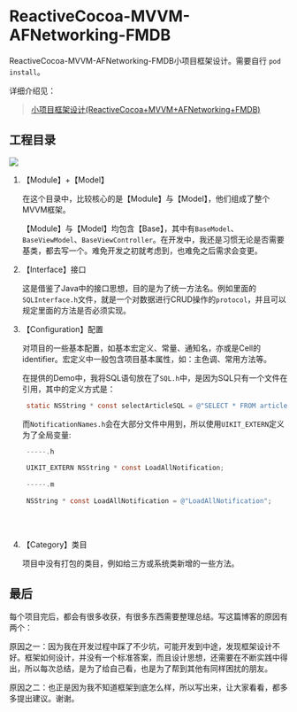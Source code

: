 # ReactiveCocoa-MVVM-AFNetworking-FMDB

ReactiveCocoa-MVVM-AFNetworking-FMDB小项目框架设计。需要自行 `pod install`。

详细介绍见：

>   [小项目框架设计(ReactiveCocoa+MVVM+AFNetworking+FMDB)](http://www.brighttj.com/ios/ios-framework-reactivecocoa-mvvmafnetworking-fmdb.html)

## 工程目录

![](http://www.brighttj.com/wp-content/uploads/2015/10/ios-framework-reactivecocoa-mvvmafnetworking-fmdb-1.png)

1. 【Module】+【Model】

    在这个目录中，比较核心的是【Module】与【Model】，他们组成了整个MVVM框架。

    【Module】与【Model】均包含【Base】，其中有`BaseModel`、`BaseViewModel`、`BaseViewController`。在开发中，我还是习惯无论是否需要基类，都去写一个。难免开发之初就考虑到，也难免之后需求会变更。

2. 【Interface】接口

    这是借鉴了Java中的接口思想，目的是为了统一方法名。例如里面的`SQLInterface.h`文件，就是一个对数据进行CRUD操作的`protocol`，并且可以规定里面的方法是否必须实现。

3. 【Configuration】配置

    对项目的一些基本配置，如基本宏定义、常量、通知名，亦或是Cell的identifier。宏定义中一般包含项目基本属性，如：主色调、常用方法等。

    在提供的Demo中，我将SQL语句放在了`SQL.h`中，是因为SQL只有一个文件在引用，其中的定义方式是：

   ``` objective-c
    static NSString * const selectArticleSQL = @"SELECT * FROM article";
   ```

    而`NotificationNames.h`会在大部分文件中用到，所以使用`UIKIT_EXTERN`定义为了全局变量:

   ``` objective-c
    -----.h
    
    UIKIT_EXTERN NSString * const LoadAllNotification;
    
    -----.m
    
    NSString * const LoadAllNotification = @"LoadAllNotification";
    
   ```

    ​

4. 【Category】类目

    项目中没有打包的类目，例如给三方或系统类新增的一些方法。

## 最后

每个项目完后，都会有很多收获，有很多东西需要整理总结。写这篇博客的原因有两个：

原因之一：因为我在开发过程中踩了不少坑，可能开发到中途，发现框架设计不好。框架如何设计，并没有一个标准答案，而且设计思想，还需要在不断实践中得出，所以每次总结，是为了给自己看，也是为了帮到其他有同样困扰的朋友。

原因之二：也正是因为我不知道框架到底怎么样，所以写出来，让大家看看，都多多提出建议。谢谢。

